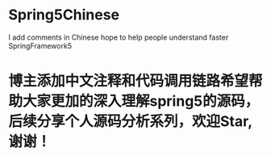 # Spring5Chinese
I add comments in Chinese hope to help people understand faster SpringFramework5



# 博主添加中文注释和代码调用链路希望帮助大家更加的深入理解spring5的源码，后续分享个人源码分析系列，欢迎Star,谢谢！